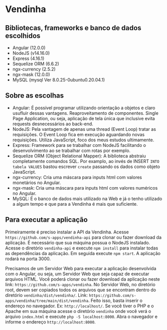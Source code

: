 # Vendinha

## Bibliotecas, frameworks e banco de dados escolhidos

- Angular (12.0.0)
- NodeJS (v14.16.0)
- Express (4.16.1)
- Sequelize ORM (6.6.2)
- ngx-currency (2.5.2)
- ngx-mask (12.0.0)
- MySQL (mysql Ver 8.0.25-0ubuntu0.20.04.1)

## Sobre as escolhas

- Angular: É possível programar utilizando orientação a objetos e claro usufluir dessas vantagens. Reaproveitamento de componentes. Single Page Application, ou seja, aplicação de tela única que inclusive evita requests desnecessários ao back-end.
- NodeJS: Pela vantagem de apenas uma thread (Event Loop) tratar as requisições. O Event Loop fica em execução aguardando novas requisições. Utiliza JavaScript, foco dos meus estudos ultimamente.
- Express: Framework para se trabalhar com NodeJS facilitando o desenvolvimento ao se trabalhar com rotas por exemplo.
- Sequelize ORM (Object Relational Mapper): A biblioteca abstraiu completamente comandos SQL. Por examplo, ao invés de INSERT `INTO tabela VALUES` bastou escrever `create` passando os dados como objeto JavaScript.  
- ngx-currency: Cria uma máscara para inputs html com valores monetários no Angular.
- ngx-mask: Cria uma máscara para inputs html com valores numéricos no Angular.
- MySQL: É o banco de dados mais utilizado na Web e já o tenho utilizado a algum tempo e que para a Vendinha é mais que suficiente. 

## Para executar a aplicação

Primeiramente é preciso instalar a API da Vendinha. Acesse `https://github.com/s-apps/vendinha-api` para clonar ou fazer download da aplicação. É necessário que sua máquina possua o NodeJS instalado.
Acesse o diretório `vendinha-api` e execute `npm install` para instalar todas as dependências da aplicação. Em seguida execute `npm start`. A aplicação rodará na porta 3000.

Precisamos de um Servidor Web para executar a aplicação desenvolvida com o Angular, ou seja, um Servidor Web que seja capaz de executar arquivos HTML.
Você poderá clonar ou fazer download da aplicação neste link: `https://github.com/s-apps/vendinha`.
No Servidor Web, no diretório root, devem ser copiados todos os arquivos que se encontram dentro do diretório `vendinha/dist/vendinha/`. Link: `https://github.com/s-apps/vendinha/tree/main/dist/vendinha`. Feito isso, basta inserir o endereço no navegador. Ex: `http://localhost/`. Se você tiver o PHP e o Apache em sua máquina acesse o diretório `vendinha` onde você verá o arquivo `index.html` e execute `php -S localhost:8000`. Abra o navegador e informe o endereço `http://localhost:8000`.
